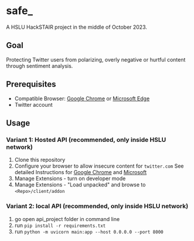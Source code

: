 # safe_

A HSLU HackSTAIR project in the middle of October 2023.

## Goal
Protecting Twitter users from polarizing, overly negative or hurtful content through sentiment analysis.

## Prerequisites
- Compatible Browser: [Google Chrome](https://www.google.com/chrome/) or [Microsoft Edge](https://www.microsoft.com/en-us/edge/download)
- Twitter account

## Usage

### Variant 1: Hosted API (recommended, only inside HSLU network)


1. Clone this repository
2. Configure your browser to allow insecure content for `twitter.com`
See detailed Instructions for [Google Chrome]() and [Microsoft]()
3. Manage Extensions - turn on developer mode
4. Manage Extensions - "Load unpacked" and browse to `<Repo>/client/addon`


### Variant 2: local API (recommended, only inside HSLU network)

1. go open api_project folder in command line
2. run `pip install -r requirements.txt`
3. run `python -m uvicorn main:app --host 0.0.0.0 --port 8000`

